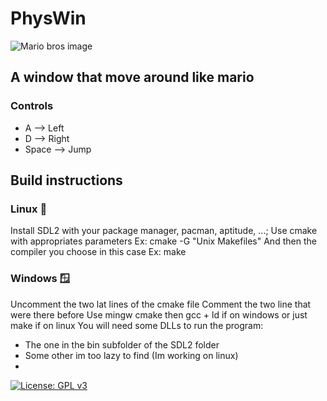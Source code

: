 # PhysWin
![Mario bros image](https://upload.wikimedia.org/wikipedia/fr/thumb/5/55/Super_Mario_Bros._Logo_%28SVG%29.svg/2560px-Super_Mario_Bros._Logo_%28SVG%29.svg.png)
## A window that move around like mario
### Controls
- A --> Left
- D --> Right
- Space --> Jump

## Build instructions
### Linux 🐧
Install SDL2 with your package manager, pacman, aptitude, ...;
Use cmake with appropriates parameters Ex: cmake -G "Unix Makefiles"
And then the compiler you choose in this case Ex: make

### Windows 🪟
Uncomment the two lat lines of the cmake file
Comment the two line that were there before
Use mingw cmake then gcc + ld if on windows or just make if on linux
You will need some DLLs to run the program:
- The one in the bin subfolder of the SDL2 folder
- Some other im too lazy to find (Im working on linux)
- 
[![License: GPL v3](https://img.shields.io/badge/License-GPLv3-blue.svg)](https://www.gnu.org/licenses/gpl-3.0)
